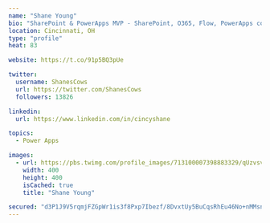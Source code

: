 ```yaml
---
name: "Shane Young"
bio: "SharePoint & PowerApps MVP - SharePoint, O365, Flow, PowerApps consulting? @PowerApps911 | Pure Snark? You found it."
location: Cincinnati, OH
type: "profile"
heat: 83

website: https://t.co/91p5BQ3pUe

twitter:
  username: ShanesCows
  url: https://twitter.com/ShanesCows
  followers: 13826

linkedin:
  url: https://www.linkedin.com/in/cincyshane

topics:
  - Power Apps

images:
  - url: https://pbs.twimg.com/profile_images/713100007398883329/qUzvsvQ3_400x400.jpg
    width: 400
    height: 400
    isCached: true
    title: "Shane Young"

secured: "d3P1J9V5rqmjFZGpWr1is3f8Pxp7Ibezf/8DvxtUy5BuCqsRhEu46No+nMMsnaqHTXE3j2a2IR0Dj7PpFcxk/ChmTCsJ7te0wABJCYSnCmKcAqKHu33AdfgaEO994M1S/BfLvrAb/WM2lSJxfZ+0qiYyMKJvoCU+1wr8//kgUodp/qq25aQfcgW0yw+FNzE7zHEGO7CcHGegT7c1We/GuUac34WTGTLZu4OLGUnwsmENbya3BUes6wDqq9sikilDTBTmoUh48iVPg8bfFnsahidnsBo1kdLtee37oQdWRcASRtiPUllU+H8o3/0z5x5GGGiQPFlInvhgRdaQ4qja6R4zoGxRFIZgbt1OZJe51mJAUAGU6zEMxPzuwsgi1aVqQM8/uTsX3Z1vnnO5RvzTQ6fZ98AdMEJNWicKKLg7K0I=;zzgTkM16BC9KGsIVmHB28w=="
---
```


